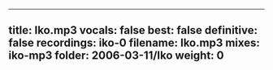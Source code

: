 
---
title: Iko.mp3
vocals: false
best: false
definitive: false
recordings: iko-0
filename: Iko.mp3
mixes: iko-mp3
folder: 2006-03-11/Iko
weight: 0
---
